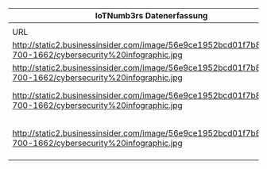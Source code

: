 |IoTNumb3rs Datenerfassung|||||||||||
| ---- | ---- | ---- | ---- | ---- | ---- | ---- | ---- | ---- | ---- | ---- |
||||||||||||
|URL|home_url|filename|device_class|device_count|market_class|market_volume|prognosis_year|publication_year|authorship_class|Dropbox folder|
|http://static2.businessinsider.com/image/56e9ce1952bcd01f7b8b6a15-700-1662/cybersecurity%20infographic.jpg|https://peopledriven.co/cybersecurity-important-infographic/|file5_cybersecurity20infographic.jpg|||invest.(cybersecurity)|6.65E+11|between 2015-2020|2017|company|JinlinHolic/20181118-0000|
|http://static2.businessinsider.com/image/56e9ce1952bcd01f7b8b6a15-700-1662/cybersecurity%20infographic.jpg|https://peopledriven.co/cybersecurity-important-infographic/|file5_cybersecurity20infographic.jpg|||invest.(securing PCs)|3.86E+11|between 2015-2020|2017|company|JinlinHolic/20181118-0000|
|http://static2.businessinsider.com/image/56e9ce1952bcd01f7b8b6a15-700-1662/cybersecurity%20infographic.jpg|https://peopledriven.co/cybersecurity-important-infographic/|file5_cybersecurity20infographic.jpg|||invest.(securing iot devices)|1.72E+11|between 2015-2020|2017|company|JinlinHolic/20181118-0000|
|http://static2.businessinsider.com/image/56e9ce1952bcd01f7b8b6a15-700-1662/cybersecurity%20infographic.jpg|https://peopledriven.co/cybersecurity-important-infographic/|file5_cybersecurity20infographic.jpg|||invest.(securing mobile devices)|1.13E+11|between 2015-2020|2017|company|JinlinHolic/20181118-0000|
